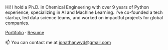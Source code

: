 Hi! I hold a Ph.D. in Chemical Engineering with over 9 years of Python experience, specializing in AI and Machine Learning. I've co-founded a tech startup, led data science teams, and worked on impactful projects for global companies.

[Portifolio](https://jonathanwvd.github.io) · [Resume](https://jonathanwvd.github.io/resume/)

📫 You can contact me at [jonathanwvd@gmail.com](mailto:jonathanwvd@gmail.com)

